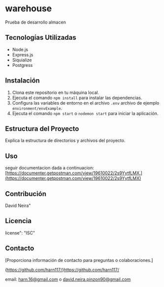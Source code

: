 # warehouse
Prueba de desarrollo almacen

## Tecnologías Utilizadas

- Node.js
- Express.js
- Siquialize
- Postgress

## Instalación

1. Clona este repositorio en tu máquina local.
2. Ejecuta el comando `npm install` para instalar las dependencias.
3. Configura las variables de entorno en el archivo `.env` archivo de ejemplo `environment/envExample`.
4. Ejecuta el comando `npm start` o `nodemon start` para iniciar la aplicación.

## Estructura del Proyecto

Explica la estructura de directorios y archivos del proyecto.

## Uso

seguir documentacion dada a continuacion: [[https://documenter.getpostman.com/view/19610022/2s9YytfLMX.] (https://documenter.getpostman.com/view/19610022/2s9YytfLMX)](https://identity.getpostman.com/handover/multifactor?user=19610022&handover_token=201c2df9-505b-4712-a4c6-49a0e3209e63)

## Contribución

David Neira"

## Licencia

license": "ISC"

## Contacto

[Proporciona información de contacto para preguntas o colaboraciones.]

(https://github.com/harn117/)https://github.com/harn117/

email: harn.16@gmail.com o david.neira.pinzon90@gmail.com
